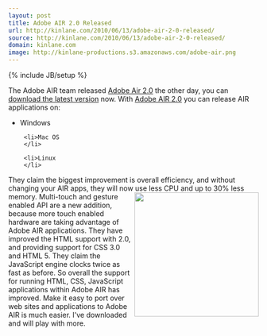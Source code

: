 ```yaml
---
layout: post
title: Adobe AIR 2.0 Released
url: http://kinlane.com/2010/06/13/adobe-air-2-0-released/
source: http://kinlane.com/2010/06/13/adobe-air-2-0-released/
domain: kinlane.com
image: http://kinlane-productions.s3.amazonaws.com/adobe-air.png
---
```

{% include JB/setup %}<p>
     The Adobe AIR team released <a href="http://blogs.adobe.com/air/2010/06/introducing_air_2.html">Adobe Air 2.0</a> the other day, you can <a href="http://get.adobe.com/air/">download the latest version</a> now. With <a href="http://blogs.adobe.com/air/2010/06/introducing_air_2.html">Adobe AIR 2.0</a> you can release AIR applications on:
</p>

<ul class="mainlist">
     <li>Windows
     </li>

     <li>Mac OS
     </li>

     <li>Linux
     </li>
</ul>

<p>
     They claim the biggest improvement is overall efficiency, and without changing your AIR apps, they will now use less CPU and up to 30% less memory.<img class="c1"
        title="Adobe AIR"
        src="http://kinlane-productions.s3.amazonaws.com/adobe-air.png"
        alt=""
        width="250"
        align="right" /> Multi-touch and gesture enabled API are a new addition, because more touch enabled hardware are taking advantage of Adobe AIR applications. They have improved the HTML support with 2.0, and providing support for CSS 3.0 and HTML 5. They claim the JavaScript engine clocks twice as fast as before. So overall the support for running HTML, CSS, JavaScript applications within Adobe AIR has improved. Make it easy to port over web sites and applications to Adobe AIR is much easier. I've downloaded and will play with more.
</p>